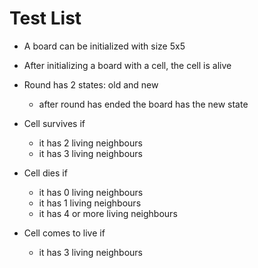 # Test List

- A board can be initialized with size 5x5
- After initializing a board with a cell, the cell is alive
- Round has 2 states: old and new
  - after round has ended the board has the new state


    
- Cell survives if
  - it has 2 living neighbours
  - it has 3 living neighbours
- Cell dies if
  - it has 0 living neighbours
  - it has 1 living neighbours
  - it has 4 or more living neighbours
- Cell comes to live if
  - it has 3 living neighbours
    